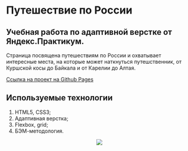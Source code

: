# Путешествие по России
## Учебная работа по адаптивной верстке от Яндекс.Практикум.

Страница посвящена путешествиям по России и охватывает интересные места, на которые может наткнуться путешственник, от Куршской косы до Байкала и от Карелии до Алтая.  

[Ссылка на проект на Github Pages](https://n-daria.github.io/russian-travel/)

## Используемые технологии
 1. HTML5, CSS3;
 2. Адаптивная верстка;
 3. Flexbox, grid;
 4. БЭМ-методология.

<p align="center">
  <img src="images/Скриншот.png" />
</p>
           
